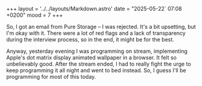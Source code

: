 +++
layout = '../../layouts/Markdown.astro'
date = "2025-05-22` 07:08 +0200"
mood = 7
+++

So, I got an email from Pure Storage – I was rejected. It's a bit upsetting, but I'm okay with it. There were a lot of red flags and a lack of transparency during the interview process, so in the end, it might be for the best.

Anyway, yesterday evening I was programming on stream, implementing Apple's dot matrix display animated wallpaper in a browser. It felt so unbelievably good. After the stream ended, I had to really fight the urge to keep programming it all night and went to bed instead. So, I guess I'll be programming for most of this today.